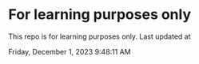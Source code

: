 # For learning purposes only
This repo is for learning purposes only.
Last updated at

Friday, December 1, 2023 9:48:11 AM

